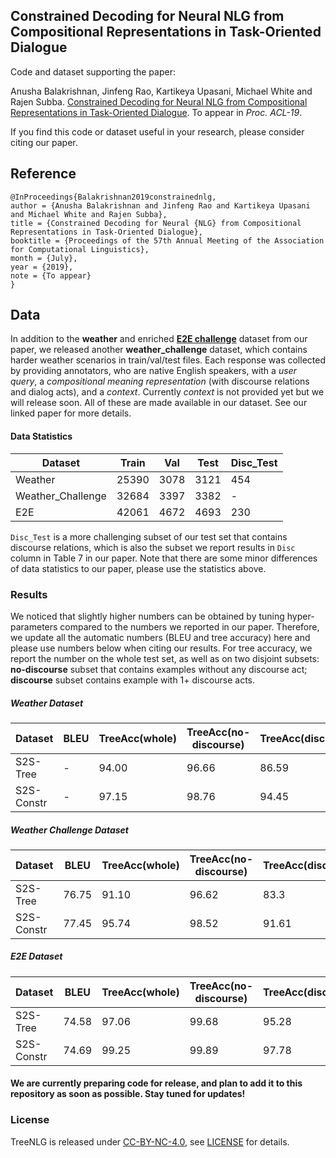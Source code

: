 ## Constrained Decoding for Neural NLG from Compositional Representations in Task-Oriented Dialogue

Code and dataset supporting the paper:

Anusha Balakrishnan, Jinfeng Rao, Kartikeya Upasani, Michael White and Rajen Subba. [Constrained Decoding for Neural NLG from Compositional Representations in Task-Oriented Dialogue](https://arxiv.org/abs/1906.07220). To appear in *Proc. ACL-19*.

If you find this code or dataset useful in your research, please consider citing our paper.

## Reference

```
@InProceedings{Balakrishnan2019constrainednlg,
author = {Anusha Balakrishnan and Jinfeng Rao and Kartikeya Upasani and Michael White and Rajen Subba},
title = {Constrained Decoding for Neural {NLG} from Compositional Representations in Task-Oriented Dialogue},
booktitle = {Proceedings of the 57th Annual Meeting of the Association for Computational Linguistics},
month = {July},
year = {2019},
note = {To appear}
}
```

## Data
In addition to the **weather** and enriched **[E2E challenge](https://github.com/tuetschek/e2e-dataset)** dataset from our paper, we released another **weather_challenge** dataset, which contains harder weather scenarios in train/val/test files.
Each response was collected by providing annotators, who are native English speakers, with a *user query*, a *compositional meaning representation* (with discourse relations and dialog acts), and a *context*. Currently *context* is not provided yet but we will release soon. All of these are made available in our dataset. See our linked paper for more details.

#### Data Statistics

Dataset  |  Train |  Val  |  Test  |  Disc_Test  
---------|--------|-------|--------|-----------
Weather  | 25390  |  3078 |  3121  |  454        
Weather_Challenge  | 32684  |  3397 |  3382  |  -        
E2E      | 42061  |  4672 |  4693  |  230        

`Disc_Test` is a more challenging subset of our test set that contains discourse relations, which is also the subset we report results in `Disc` column in Table 7 in our paper. Note that there are some minor differences of data statistics to our paper, please use the statistics above.

### Results
We noticed that slightly higher numbers can be obtained by tuning hyper-parameters compared to the numbers we reported in our paper. Therefore, we update all the automatic numbers (BLEU and tree accuracy) here and please use numbers below when citing our results. For tree accuracy, we report the number on the whole test set, as well as on two disjoint subsets: **no-discourse** subset that contains examples without any discourse act; **discourse** subset contains example with 1+ discourse acts.

##### Weather Dataset
Dataset     |  BLEU |  TreeAcc(whole)  |  TreeAcc(no-discourse)  |  TreeAcc(discourse)  
------------|-------|------------------|-------------------------|-----------
S2S-Tree    | -     |  94.00  |  96.66  |  86.59        
S2S-Constr  | -     |  97.15   | 98.76  |  94.45         
  
##### Weather Challenge Dataset
Dataset     |  BLEU |  TreeAcc(whole)  |  TreeAcc(no-discourse)  |  TreeAcc(discourse)  
------------|-------|------------------|-------------------------|-----------
S2S-Tree    | 76.75     |  91.10  |  96.62  |  83.3       
S2S-Constr  | 77.45     |  95.74   | 98.52  |  91.61       

##### E2E Dataset
Dataset     |  BLEU |  TreeAcc(whole)  |  TreeAcc(no-discourse)  |  TreeAcc(discourse)  
------------|-------|------------------|-------------------------|-----------
S2S-Tree    | 74.58    |  97.06  |  99.68  |  95.28       
S2S-Constr  | 74.69    |  99.25   | 99.89  |  97.78  

#### We are currently preparing code for release, and plan to add it to this repository as soon as possible. Stay tuned for updates!

### License
TreeNLG is released under [CC-BY-NC-4.0](https://creativecommons.org/licenses/by-nc/4.0/legalcode), see [LICENSE](LICENSE.md) for details.
